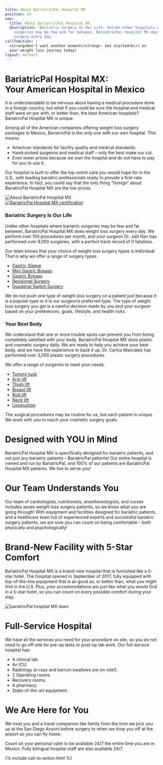 ```yaml
---
title: About BariatricPal Hospital MX
position: 14
seo:
  title: About BariatricPal Hospital MX
  description: 'Bariatric Surgery Is Our Life. Unlike other hospitals where bariatric
    surgeries may be few and far between, BariatricPal Hospital MX does weight loss
    surgery every day. '
callToAction: |-
  <strong>Don't wait another moment</strong>. Get started<br/> on
  your weight loss journey today!
layout: default
---
```


<div class='wrap'>
  <div class='section u-py6 u-bt1'>
    <div class='section-row'>
      <div class='section-chunk u-px4'>
        <h1 class='u-mt0'>
          BariatricPal Hospital MX: <br/>
          Your American Hospital in Mexico
        </h1>
      </div>
    </div>
    <div class='section-row'>
      <div class='section-chunk u-size4of7 u-px4 u-xs-sizeFull'>
        <p>
          It is understandable to be nervous about having a medical procedure done in a foreign country, but what if you could be sure the hospital and medical staff were on par with, or better than, the best American hospitals? BariatricPal Hospital MX is unique.
        </p>
        <p>
          Among all of the American companies offering weight loss surgery packages to Mexico, BariatricPal is the only one with our own hospital. This means:
        </p>
        <ul class='unorderedList'>
          <li class='unorderedList-item'>
            American standards for facility quality and medical standards.
          </li>
          <li class='unorderedList-item'>
            Hand-picked surgeons and medical staff – only the best make our cut.
          </li>
          <li class='unorderedList-item'>
            Even lower prices because we own the hospital and do not have to pay for you to use it.
          </li>
        </ul>
        <p>
          Our hospital is built to offer the top-notch care you would hope for in the U.S., with leading bariatric professionals ready to provide a first-rate experience. In fact, you could say that the only thing “foreign” about BariatricPal Hospital MX are the low prices.
        </p>
      </div>
      <div class='section-chunk u-size3of7 u-mAuto u-px4 u-xs-sizeFull'>
        <img class='u-mt2' src='/uploads/about-bariatric-pal-hospital-mx.png' alt='About BariatricPal Hospital MX'/>
      </div>
    </div>
  </div>

  <div class='section u-py4'>
    <div class='section-row'>
      <div class='section-chunk u-px4 u-xs-sizeFull'>
        <a class='u-size10of16 u-block' href='/uploads/certification.pdf' target='_blank'>
          <img src='/uploads/certification.png' alt='BariatricPal Hospital MX certification' />
        </a>
      </div>
    </div>
  </div>

  <div class='section u-py6'>
    <div class='section-row'>
      <div class='section-chunk u-size1of2 u-p4 u-xs-sizeFull u-xs-pt0'>
        <h3 class='t3 u-mt0 u-textPrimary'>
          Bariatric Surgery Is Our Life
        </h3>
        <p>
          Unlike other hospitals where bariatric surgeries may be few and far between, BariatricPal Hospital MX does weight loss surgery every day. We perform over 100 procedures per month, and your surgeon Dr. Jalil Illan has performed over 9,000 surgeries, with a perfect track record of 0 fatalities.
        </p>
        <p>
          Our team knows that your choice of weight loss surgery types is individual. That is why we offer a range of surgery types.
        </p>
        <ul class='unorderedList'>
          <li class='unorderedList-item'>
            <a href="/weight-loss-surgeries/gastric-sleeve-surgery/">
              Gastric Sleeve
            </a>
          </li>
          <li class='unorderedList-item'>
            <a href="/weight-loss-surgeries/mini-gastric-bypass-surgery/">
              Mini Gastric Bypass
            </a>
          </li>
          <li class='unorderedList-item'>
            <a href="/weight-loss-surgeries/roux-en-y/">
              Gastric Bypass
            </a>
          </li>
          <li class='unorderedList-item'>
            <a href="/weight-loss-surgeries/revision-surgery/">
              Revisional Surgery
            </a>
          </li>
          <li class='unorderedList-item'>
            <a href="/weight-loss-surgeries/duodenal-switch-surgery/">
              Duodenal Switch Surgery
            </a>
          </li>
        </ul>
        <p>
          We do not push one type of weight loss surgery on a patient just because it is a popular type or it is our surgeon’s preferred type. The type of weight loss surgery you get is a careful decision made by you and your surgeon based on your preferences, goals, lifestyle, and health risks.
        </p>
      </div>
      <div class='section-chunk u-size1of2 u-p4 u-xs-sizeFull u-xs-pt0'>
        <h3 class='t3 u-mt0 u-textPrimary'>
          Your Best Body
        </h3>
        <p>
          We understand that one or more trouble spots can prevent you from being completely satisfied with your body. BariatricPal Hospital MX does plastic and cosmetic surgery daily. We are ready to help you achieve your best body, and we have the experience to back it up. Dr. Carlos Marciales has performed over 3,000 plastic surgery procedures.
        </p>
        <p>We offer a range of surgeries to meet your needs.</p>
        <ul class='unorderedList'>
          <li class='unorderedList-item'>
            <a href="/plastic-surgeries/tummy-tuck/">
              Tummy tuck
            </a>
          </li>
          <li class='unorderedList-item'>
            <a href="/plastic-surgeries/arm-lift/">
              Arm lift
            </a>
          </li>
          <li class='unorderedList-item'>
            <a href="/plastic-surgeries/thigh-lift/">
              Thigh lift
            </a>
          </li>
          <li class='unorderedList-item'>
            <a href="/plastic-surgeries/breast-lift/">
              Breast lift
            </a>
          </li>
          <li class='unorderedList-item'>
            <a href="/plastic-surgeries/butt-lift/">
              Butt lift
            </a>
          </li>
          <li class='unorderedList-item'>
            <a href="/plastic-surgeries/neck-lift/">
              Neck lift
            </a>
          </li>
          <li class='unorderedList-item'>
            <a href="/plastic-surgeries/liposuction/">
              Liposuction
            </a>
          </li>
        </ul>
        <p>
          The surgical procedures may be routine for us, but each patient is unique. We work with you to reach your cosmetic surgery goals.
        </p>
      </div>
    </div>
  </div>

  <div class='section u-py6'>
    <div class='section-row'>
      <div class='section-chunk u-px4 u-size13of16 u-xs-sizeFull'>
        <h1 class='u-mt0'>Designed with YOU in Mind</h1>
        <p>
          BariatricPal Hospital MX is specifically designed for bariatric patients, and not just any bariatric patients – BariatricPal patients! Our entire hospital is owned and run by BariatricPal, and 100% of our patients are BariatricPal Hospital MX patients. We live to serve you!
        </p>
        <h1>Our Team Understands You</h1>
        <p>
          Our team of cardiologists, nutritionists, anesthesiologists, and nurses includes seven weight loss surgery patients, so we know what you are going through! With equipment and facilities designed for bariatric patients, and a healthcare team full of experienced experts and successful bariatric surgery patients, we are sure you can count on being comfortable – both physically and psychologically!
        </p>
        <h1>Brand-New Facility with 5-Star Comfort</h1>
        <p>
          BariatricPal Hospital MX is a brand-new hospital that is furnished like a 5-star hotel. The hospital opened in September of 2017, fully equipped with top-of-the-line equipment that is as good as, or better than, what you might find in the U.S. Plus, your accommodations are just like what you would find in a 5-star hotel, so you can count on every possible comfort during your stay.
        </p>
      </div>
      <div class='section-chunk u-p4'>
        <img src='/uploads/bariatricpal-hospital-mx-team.png' alt='bariatricPal hospital MX team'/>
      </div>
    </div>
    <div class='section-row'>
      <div class='section-chunk u-size1of2 u-p4 u-xs-sizeFull u-xs-pt0'>
        <h1 class='u-mt0'>Full-Service Hospital</h1>
        <p>
          We have all the services you need for your procedure on site, so you do not need to go off-site for pre-op tests or post-op lab work. Our full-service hospital has:
        </p>
        <ul class='unorderedList'>
          <li class='unorderedList-item'>A clinical lab.</li>
          <li class='unorderedList-item'>An ICU.</li>
          <li class='unorderedList-item'>Radiology (x-rays and barium swallows are on-site!).</li>
          <li class='unorderedList-item'>2 Operating rooms.</li>
          <li class='unorderedList-item'>Recovery rooms.</li>
          <li class='unorderedList-item'>A pharmacy.</li>
          <li class='unorderedList-item'>State-of-the-art equipment.</li>
        </ul>
      </div>
      <div class='section-chunk u-size1of2 u-p4 u-xs-sizeFull u-xs-py0'>
        <h1 class='u-mt0'>We Are Here for You</h1>
        <p class='t3'>We treat you and a travel companion like family from the time we pick you up at the San Diego Airport before surgery to when we drop you off at the airport so you can fly home.</p>
        <p>
          Count on your personal valet to be available 24/7 the entire time you are in Mexico. Fully bilingual hospital staff are also available 24/7.
        </p>
      </div>
    </div>
  </div>
</div>

{% include call-to-action.html %}
